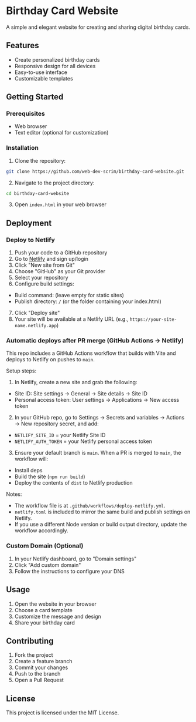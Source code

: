 # Birthday Card Website

A simple and elegant website for creating and sharing digital birthday cards.

## Features

- Create personalized birthday cards
- Responsive design for all devices
- Easy-to-use interface
- Customizable templates

## Getting Started

### Prerequisites

- Web browser
- Text editor (optional for customization)

### Installation

1. Clone the repository:
```bash
git clone https://github.com/web-dev-scrim/birthday-card-website.git
```

2. Navigate to the project directory:
```bash
cd birthday-card-website
```

3. Open `index.html` in your web browser

## Deployment

### Deploy to Netlify

1. Push your code to a GitHub repository
2. Go to [Netlify](https://netlify.com) and sign up/login
3. Click "New site from Git"
4. Choose "GitHub" as your Git provider
5. Select your repository
6. Configure build settings:
  - Build command: (leave empty for static sites)
  - Publish directory: `/` (or the folder containing your index.html)
7. Click "Deploy site"
8. Your site will be available at a Netlify URL (e.g., `https://your-site-name.netlify.app`)


### Automatic deploys after PR merge (GitHub Actions → Netlify)

This repo includes a GitHub Actions workflow that builds with Vite and deploys to Netlify on pushes to `main`.

Setup steps:

1. In Netlify, create a new site and grab the following:
  - Site ID: Site settings → General → Site details → Site ID
  - Personal access token: User settings → Applications → New access token
2. In your GitHub repo, go to Settings → Secrets and variables → Actions → New repository secret, and add:
  - `NETLIFY_SITE_ID` = your Netlify Site ID
  - `NETLIFY_AUTH_TOKEN` = your Netlify personal access token
3. Ensure your default branch is `main`. When a PR is merged to `main`, the workflow will:
  - Install deps
  - Build the site (`npm run build`)
  - Deploy the contents of `dist` to Netlify production

Notes:
- The workflow file is at `.github/workflows/deploy-netlify.yml`.
- `netlify.toml` is included to mirror the same build and publish settings on Netlify.
- If you use a different Node version or build output directory, update the workflow accordingly.

### Custom Domain (Optional)

1. In your Netlify dashboard, go to "Domain settings"
2. Click "Add custom domain"
3. Follow the instructions to configure your DNS

## Usage

1. Open the website in your browser
2. Choose a card template
3. Customize the message and design
4. Share your birthday card

## Contributing

1. Fork the project
2. Create a feature branch
3. Commit your changes
4. Push to the branch
5. Open a Pull Request

## License

This project is licensed under the MIT License.